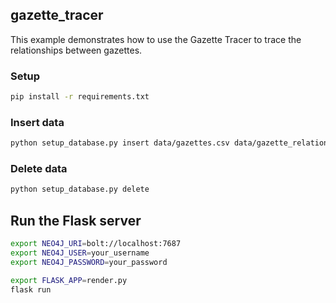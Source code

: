 ## gazette_tracer

This example demonstrates how to use the Gazette Tracer to trace the relationships between gazettes.

### Setup

```bash
pip install -r requirements.txt
```

### Insert data

```bash
python setup_database.py insert data/gazettes.csv data/gazette_relationships_with_dates.csv
```

### Delete data

```bash
python setup_database.py delete
```

## Run the Flask server

```bash
export NEO4J_URI=bolt://localhost:7687
export NEO4J_USER=your_username
export NEO4J_PASSWORD=your_password

export FLASK_APP=render.py
flask run
```


